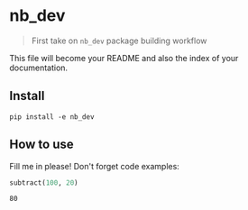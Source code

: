 # nb_dev
> First take on `nb_dev` package building workflow


This file will become your README and also the index of your documentation.

## Install

`pip install -e nb_dev`

## How to use

Fill me in please! Don't forget code examples:

```python
subtract(100, 20)
```




    80


